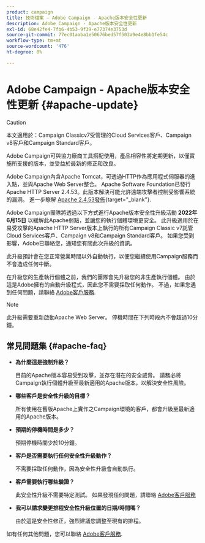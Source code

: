 ```yaml
---
product: campaign
title: 技術檔案 — Adobe Campaign - Apache版本安全性更新
description: Adobe Campaign - Apache版本安全性更新
exl-id: 68e42fe4-7fb6-4b53-9f39-e77374e3753d
source-git-commit: 77ec01aaba1e50676bed57f503a9e4e8bb1fe54c
workflow-type: tm+mt
source-wordcount: '476'
ht-degree: 0%

---
```


# Adobe Campaign - Apache版本安全性更新 {#apache-update}

>[!CAUTION]
>本文適用於：Campaign Classicv7受管理的Cloud Services客戶、Campaign v8客戶和Campaign Standard客戶。

Adobe Campaign可與協力廠商工具搭配使用，產品相容性將定期更新，以僅實施所支援的版本，並受益於最新的修正和改良。

Adobe Campaign內含Apache Tomcat，可透過HTTP作為應用程式伺服器的進入點，並與Apache Web Server整合。 Apache Software Foundation已發行Apache HTTP Server 2.4.53。此版本解決可能允許遠端攻擊者控制受影響系統的漏洞。 進一步瞭解 [Apache 2.4.53發佈](https://downloads.apache.org/httpd/Announcement2.4.html){target="_blank"}.

Adobe Campaign團隊將透過以下方式進行Apache版本安全性升級活動 **2022年6月15日** 以緩解此Apache弱點，並讓您的執行個體環境更安全。 此升級適用於在易受攻擊的Apache HTTP Server版本上執行的所有Campaign Classic v7託管Cloud Services客戶、Campaign v8和Campaign Standard客戶。 如果您受到影響，Adobe已聯絡您，通知您有關此次升級的資訊。

此升級預計會在您正常營業時間以外自動執行，以便您繼續使用Campaign服務而不會造成任何中斷。

在升級您的生產執行個體之前，我們的團隊會先升級您的非生產執行個體。 由於這是Adobe擁有的自動升級程式，因此您不需要採取任何動作。 不過，如果您遇到任何問題，請聯絡 [Adobe客戶服務](https://experienceleague.adobe.com/?support-solution=Campaign#support).


>[!NOTE]
>此升級需要重新啟動Apache Web Server。 停機時間在下列時段內不會超過10分鐘。

## 常見問題集 {#apache-faq}

* **為什麼這是強制升級？**

   目前的Apache版本容易受到攻擊，並存在潛在的安全威脅。 請務必將Campaign執行個體升級至最新適用的Apache版本，以解決安全性風險。


* **哪些客戶是安全性升級的目標？**

   所有使用在舊版Apache上實作之Campaign環境的客戶，都會升級至最新適用的Apache版本。

* **預期的停機時間是多少？**

   預期停機時間少於10分鐘。

* **客戶是否需要執行任何安全性升級動作？**

   不需要採取任何動作，因為安全性升級會自動執行。

* **客戶需要執行哪些驗證？**

   此安全性升級不需要特定測試。 如果發現任何問題，請聯絡 [Adobe客戶服務](https://experienceleague.adobe.com/?support-solution=Campaign#support)


* **我可以請求變更排程安全性升級位置的日期/時間嗎？**

   由於這是安全性修正，強烈建議您調整至現有的排程。


如有任何其他問題，您可以聯絡 [Adobe客戶服務](https://experienceleague.adobe.com/?support-solution=Campaign#support).
